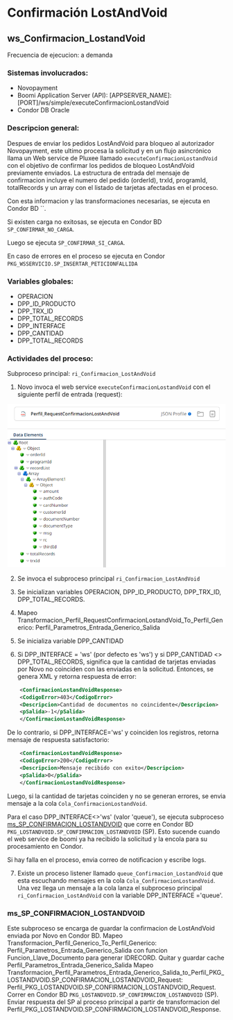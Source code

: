 # Confirmación LostAndVoid

## ws_Confirmacion_LostandVoid

Frecuencia de ejecucion: a demanda 

### Sistemas involucrados: 

 - Novopayment 
 - Boomi Application Server (API): [APPSERVER_NAME]:[PORT]/ws/simple/executeConfirmacionLostandVoid
- Condor DB Oracle


### Descripcion general:
Despues de enviar los pedidos LostAndVoid para bloqueo al autorizador Novopayment, este ultimo procesa la solicitud y en un flujo asincrónico llama un Web service de Pluxee llamado `executeConfirmacionLostandVoid` con el objetivo de confirmar los pedidos de bloqueo LostAndVoid previamente enviados. 
La estructura de entrada del mensaje de confirmacion incluye el numero del pedido (orderId), trxId, programId, totalRecords y un array con el listado de tarjetas afectadas en el proceso.

Con esta informacion y las transformaciones necesarias, se ejecuta en  Condor BD ``. 

Si existen carga no exitosas, se ejecuta en Condor BD `SP_CONFIRMAR_NO_CARGA`.

Luego se ejecuta `SP_CONFIRMAR_SI_CARGA`.

En caso de errores en el proceso se ejecuta en Condor `PKG_WSSERVICIO.SP_INSERTAR_PETICIONFALLIDA`    


### Variables globales:
- OPERACION 
- DPP_ID_PRODUCTO
- DPP_TRX_ID
- DPP_TOTAL_RECORDS
- DPP_INTERFACE
- DPP_CANTIDAD
- DPP_TOTAL_RECORDS

### Actividades del proceso: 
Subproceso principal: `ri_Confirmacion_LostAndVoid`

1. Novo invoca el web service `executeConfirmacionLostandVoid` con el siguiente perfil de entrada (request):

![alt text](assets/image.png)

2. Se invoca el subproceso principal `ri_Confirmacion_LostAndVoid`

3. Se inicializan variables OPERACION, DPP_ID_PRODUCTO, DPP_TRX_ID, DPP_TOTAL_RECORDS.

4. Mapeo Transformacion_Perfil_RequestConfirmacionLostandVoid_To_Perfil_Generico: Perfil_Parametros_Entrada_Generico_Salida

5. Se inicializa variable DPP_CANTIDAD

6. Si DPP_INTERFACE = 'ws' (por defecto es 'ws') y si DPP_CANTIDAD <> DPP_TOTAL_RECORDS, significa que la cantidad de tarjetas enviadas por Novo no coinciden con las enviadas en la solicitud. Entonces, se genera XML y retorna respuesta de error:

```xml
    <ConfirmacionLostandVoidResponse>
    <CodigoError>403</CodigoError>
    <Descripcion>Cantidad de documentos no coincidente</Descripcion>
    <pSalida>-1</pSalida>
    </ConfirmacionLostandVoidResponse>
```

De lo contrario, si DPP_INTERFACE='ws' y coinciden los registros, retorna mensaje de respuesta satisfactorio:

```xml
    <ConfirmacionLostandVoidResponse>
    <CodigoError>200</CodigoError>
    <Descripcion>Mensaje recibido con exito</Descripcion>
    <pSalida>0</pSalida>
    </ConfirmacionLostandVoidResponse>
```
Luego, si la cantidad de tarjetas coinciden y no se generan errores, se envia mensaje a la cola `Cola_ConfirmacionLostandVoid`. 

Para el caso DPP_INTERFACE<>'ws' (valor 'queue'), se ejecuta subproceso [ms_SP_CONFIRMACION_LOSTANDVOID](ms_SP_CONFIRMACION_LOSTANDVOID
) que corre en Condor BD `PKG_LOSTANDVOID.SP_CONFIRMACION_LOSTANDVOID` (SP). Esto sucende cuando el web service de boomi ya ha recibido la solicitud y la encola para su procesamiento en Condor.

Si hay falla en el proceso, envia correo de notificacion y escribe logs.

7. Existe un proceso listener llamado `queue_Confirmacion_LostandVoid` que esta escuchando mensajes en la cola `Cola_ConfirmacionLostandVoid`. Una vez llega un mensaje a la cola lanza el subproceso principal  `ri_Confirmacion_LostAndVoid` con la variable DPP_INTERFACE ='queue'. 


### ms_SP_CONFIRMACION_LOSTANDVOID
Este subproceso se encarga de guardar la confirmacion de LostAndVoid enviada por Novo en Condor BD.
Mapeo Transformacion_Perfil_Generico_To_Perfil_Generico:
Perfil_Parametros_Entrada_Generico_Salida con funcion Funcion_Llave_Documento para generar IDRECORD.
Quitar y guardar cache Perfil_Parametros_Entrada_Generico_Salida
Mapeo Transformacion_Perfil_Parametros_Entrada_Generico_Salida_to_Perfil_PKG_LOSTANDVOID.SP_CONFIRMACION_LOSTANDVOID_Request: Perfil_PKG_LOSTANDVOID.SP_CONFIRMACION_LOSTANDVOID_Request.
Correr en Condor BD `PKG_LOSTANDVOID.SP_CONFIRMACION_LOSTANDVOID` (SP).
Enviar respuesta del SP al proceso principal a partir de transformacion del Perfil_PKG_LOSTANDVOID.SP_CONFIRMACION_LOSTANDVOID_Response. 


